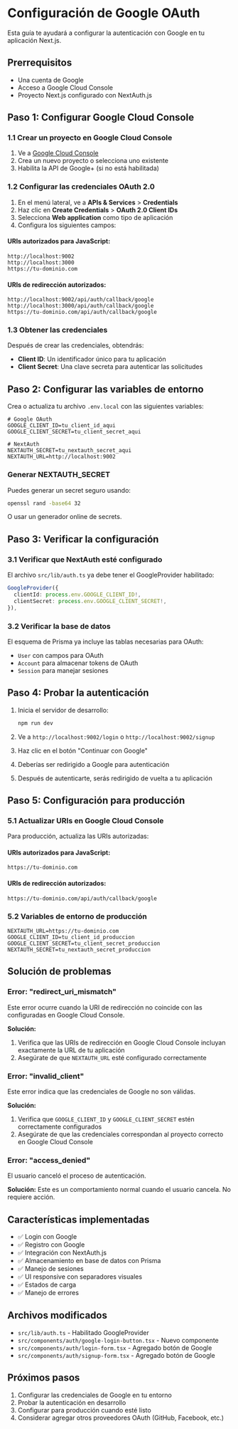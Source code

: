 # Configuración de Google OAuth

Esta guía te ayudará a configurar la autenticación con Google en tu aplicación Next.js.

## Prerrequisitos

- Una cuenta de Google
- Acceso a Google Cloud Console
- Proyecto Next.js configurado con NextAuth.js

## Paso 1: Configurar Google Cloud Console

### 1.1 Crear un proyecto en Google Cloud Console

1. Ve a [Google Cloud Console](https://console.cloud.google.com/)
2. Crea un nuevo proyecto o selecciona uno existente
3. Habilita la API de Google+ (si no está habilitada)

### 1.2 Configurar las credenciales OAuth 2.0

1. En el menú lateral, ve a **APIs & Services** > **Credentials**
2. Haz clic en **Create Credentials** > **OAuth 2.0 Client IDs**
3. Selecciona **Web application** como tipo de aplicación
4. Configura los siguientes campos:

#### URIs autorizados para JavaScript:
```
http://localhost:9002
http://localhost:3000
https://tu-dominio.com
```

#### URIs de redirección autorizados:
```
http://localhost:9002/api/auth/callback/google
http://localhost:3000/api/auth/callback/google
https://tu-dominio.com/api/auth/callback/google
```

### 1.3 Obtener las credenciales

Después de crear las credenciales, obtendrás:
- **Client ID**: Un identificador único para tu aplicación
- **Client Secret**: Una clave secreta para autenticar las solicitudes

## Paso 2: Configurar las variables de entorno

Crea o actualiza tu archivo `.env.local` con las siguientes variables:

```env
# Google OAuth
GOOGLE_CLIENT_ID=tu_client_id_aqui
GOOGLE_CLIENT_SECRET=tu_client_secret_aqui

# NextAuth
NEXTAUTH_SECRET=tu_nextauth_secret_aqui
NEXTAUTH_URL=http://localhost:9002
```

### Generar NEXTAUTH_SECRET

Puedes generar un secret seguro usando:

```bash
openssl rand -base64 32
```

O usar un generador online de secrets.

## Paso 3: Verificar la configuración

### 3.1 Verificar que NextAuth esté configurado

El archivo `src/lib/auth.ts` ya debe tener el GoogleProvider habilitado:

```typescript
GoogleProvider({
  clientId: process.env.GOOGLE_CLIENT_ID!,
  clientSecret: process.env.GOOGLE_CLIENT_SECRET!,
}),
```

### 3.2 Verificar la base de datos

El esquema de Prisma ya incluye las tablas necesarias para OAuth:
- `User` con campos para OAuth
- `Account` para almacenar tokens de OAuth
- `Session` para manejar sesiones

## Paso 4: Probar la autenticación

1. Inicia el servidor de desarrollo:
   ```bash
   npm run dev
   ```

2. Ve a `http://localhost:9002/login` o `http://localhost:9002/signup`

3. Haz clic en el botón "Continuar con Google"

4. Deberías ser redirigido a Google para autenticación

5. Después de autenticarte, serás redirigido de vuelta a tu aplicación

## Paso 5: Configuración para producción

### 5.1 Actualizar URIs en Google Cloud Console

Para producción, actualiza las URIs autorizadas:

#### URIs autorizados para JavaScript:
```
https://tu-dominio.com
```

#### URIs de redirección autorizados:
```
https://tu-dominio.com/api/auth/callback/google
```

### 5.2 Variables de entorno de producción

```env
NEXTAUTH_URL=https://tu-dominio.com
GOOGLE_CLIENT_ID=tu_client_id_produccion
GOOGLE_CLIENT_SECRET=tu_client_secret_produccion
NEXTAUTH_SECRET=tu_nextauth_secret_produccion
```

## Solución de problemas

### Error: "redirect_uri_mismatch"

Este error ocurre cuando la URI de redirección no coincide con las configuradas en Google Cloud Console.

**Solución:**
1. Verifica que las URIs de redirección en Google Cloud Console incluyan exactamente la URL de tu aplicación
2. Asegúrate de que `NEXTAUTH_URL` esté configurado correctamente

### Error: "invalid_client"

Este error indica que las credenciales de Google no son válidas.

**Solución:**
1. Verifica que `GOOGLE_CLIENT_ID` y `GOOGLE_CLIENT_SECRET` estén correctamente configurados
2. Asegúrate de que las credenciales correspondan al proyecto correcto en Google Cloud Console

### Error: "access_denied"

El usuario canceló el proceso de autenticación.

**Solución:**
Este es un comportamiento normal cuando el usuario cancela. No requiere acción.

## Características implementadas

- ✅ Login con Google
- ✅ Registro con Google
- ✅ Integración con NextAuth.js
- ✅ Almacenamiento en base de datos con Prisma
- ✅ Manejo de sesiones
- ✅ UI responsive con separadores visuales
- ✅ Estados de carga
- ✅ Manejo de errores

## Archivos modificados

- `src/lib/auth.ts` - Habilitado GoogleProvider
- `src/components/auth/google-login-button.tsx` - Nuevo componente
- `src/components/auth/login-form.tsx` - Agregado botón de Google
- `src/components/auth/signup-form.tsx` - Agregado botón de Google

## Próximos pasos

1. Configurar las credenciales de Google en tu entorno
2. Probar la autenticación en desarrollo
3. Configurar para producción cuando esté listo
4. Considerar agregar otros proveedores OAuth (GitHub, Facebook, etc.) 